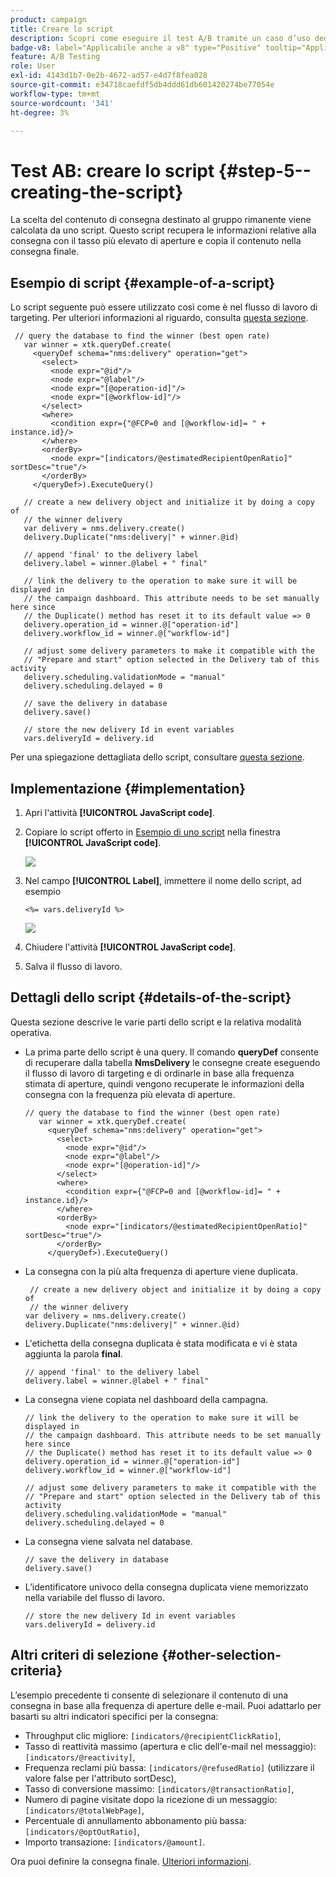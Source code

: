 ```yaml
---
product: campaign
title: Creare lo script
description: Scopri come eseguire il test A/B tramite un caso d’uso dedicato
badge-v8: label="Applicabile anche a v8" type="Positive" tooltip="Applicabile anche a Campaign v8"
feature: A/B Testing
role: User
exl-id: 4143d1b7-0e2b-4672-ad57-e4d7f8fea028
source-git-commit: e34718caefdf5db4ddd61db601420274be77054e
workflow-type: tm+mt
source-wordcount: '341'
ht-degree: 3%

---
```


# Test AB: creare lo script {#step-5--creating-the-script}


La scelta del contenuto di consegna destinato al gruppo rimanente viene calcolata da uno script. Questo script recupera le informazioni relative alla consegna con il tasso più elevato di aperture e copia il contenuto nella consegna finale.

## Esempio di script {#example-of-a-script}

Lo script seguente può essere utilizzato così come è nel flusso di lavoro di targeting. Per ulteriori informazioni al riguardo, consulta [questa sezione](#implementation).

```
 // query the database to find the winner (best open rate)
   var winner = xtk.queryDef.create(
     <queryDef schema="nms:delivery" operation="get">
       <select>
         <node expr="@id"/>
         <node expr="@label"/>
         <node expr="[@operation-id]"/>
         <node expr="[@workflow-id]"/>
       </select>
       <where>
         <condition expr={"@FCP=0 and [@workflow-id]= " + instance.id}/>
       </where>
       <orderBy>
         <node expr="[indicators/@estimatedRecipientOpenRatio]" sortDesc="true"/>
       </orderBy>
     </queryDef>).ExecuteQuery()
   
   // create a new delivery object and initialize it by doing a copy of
   // the winner delivery
   var delivery = nms.delivery.create()
   delivery.Duplicate("nms:delivery|" + winner.@id)

   // append 'final' to the delivery label
   delivery.label = winner.@label + " final"

   // link the delivery to the operation to make sure it will be displayed in
   // the campaign dashboard. This attribute needs to be set manually here since 
   // the Duplicate() method has reset it to its default value => 0
   delivery.operation_id = winner.@["operation-id"]
   delivery.workflow_id = winner.@["workflow-id"]

   // adjust some delivery parameters to make it compatible with the 
   // "Prepare and start" option selected in the Delivery tab of this activity
   delivery.scheduling.validationMode = "manual"
   delivery.scheduling.delayed = 0
 
   // save the delivery in database
   delivery.save()
 
   // store the new delivery Id in event variables
   vars.deliveryId = delivery.id
```

Per una spiegazione dettagliata dello script, consultare [questa sezione](#details-of-the-script).

## Implementazione {#implementation}

1. Apri l&#39;attività **[!UICONTROL JavaScript code]**.
1. Copiare lo script offerto in [Esempio di uno script](#example-of-a-script) nella finestra **[!UICONTROL JavaScript code]**.

   ![](assets/use_case_abtesting_configscript_002.png)

1. Nel campo **[!UICONTROL Label]**, immettere il nome dello script, ad esempio

   ```
   <%= vars.deliveryId %>
   ```

   ![](assets/use_case_abtesting_configscript_003.png)

1. Chiudere l&#39;attività **[!UICONTROL JavaScript code]**.
1. Salva il flusso di lavoro.

## Dettagli dello script {#details-of-the-script}

Questa sezione descrive le varie parti dello script e la relativa modalità operativa.

* La prima parte dello script è una query. Il comando **queryDef** consente di recuperare dalla tabella **NmsDelivery** le consegne create eseguendo il flusso di lavoro di targeting e di ordinarle in base alla frequenza stimata di aperture, quindi vengono recuperate le informazioni della consegna con la frequenza più elevata di aperture.

  ```
  // query the database to find the winner (best open rate)
     var winner = xtk.queryDef.create(
       <queryDef schema="nms:delivery" operation="get">
         <select>
           <node expr="@id"/>
           <node expr="@label"/>
           <node expr="[@operation-id]"/>
         </select>
         <where>
           <condition expr={"@FCP=0 and [@workflow-id]= " + instance.id}/>
         </where>
         <orderBy>
           <node expr="[indicators/@estimatedRecipientOpenRatio]" sortDesc="true"/>
         </orderBy>
       </queryDef>).ExecuteQuery()
  ```

* La consegna con la più alta frequenza di aperture viene duplicata.

  ```
   // create a new delivery object and initialize it by doing a copy of
   // the winner delivery
  var delivery = nms.delivery.create()
  delivery.Duplicate("nms:delivery|" + winner.@id)
  ```

* L&#39;etichetta della consegna duplicata è stata modificata e vi è stata aggiunta la parola **final**.

  ```
  // append 'final' to the delivery label
  delivery.label = winner.@label + " final"
  ```

* La consegna viene copiata nel dashboard della campagna.

  ```
  // link the delivery to the operation to make sure it will be displayed in
  // the campaign dashboard. This attribute needs to be set manually here since 
  // the Duplicate() method has reset it to its default value => 0
  delivery.operation_id = winner.@["operation-id"]
  delivery.workflow_id = winner.@["workflow-id"]
  ```

  ```
  // adjust some delivery parameters to make it compatible with the 
  // "Prepare and start" option selected in the Delivery tab of this activity
  delivery.scheduling.validationMode = "manual"
  delivery.scheduling.delayed = 0
  ```

* La consegna viene salvata nel database.

  ```
  // save the delivery in database
  delivery.save()
  ```

* L’identificatore univoco della consegna duplicata viene memorizzato nella variabile del flusso di lavoro.

  ```
  // store the new delivery Id in event variables
  vars.deliveryId = delivery.id
  ```

## Altri criteri di selezione {#other-selection-criteria}

L’esempio precedente ti consente di selezionare il contenuto di una consegna in base alla frequenza di aperture delle e-mail. Puoi adattarlo per basarti su altri indicatori specifici per la consegna:

* Throughput clic migliore: `[indicators/@recipientClickRatio]`,
* Tasso di reattività massimo (apertura e clic dell&#39;e-mail nel messaggio): `[indicators/@reactivity]`,
* Frequenza reclami più bassa: `[indicators/@refusedRatio]` (utilizzare il valore false per l&#39;attributo sortDesc),
* Tasso di conversione massimo: `[indicators/@transactionRatio]`,
* Numero di pagine visitate dopo la ricezione di un messaggio: `[indicators/@totalWebPage]`,
* Percentuale di annullamento abbonamento più bassa: `[indicators/@optOutRatio]`,
* Importo transazione: `[indicators/@amount]`.

Ora puoi definire la consegna finale. [Ulteriori informazioni](a-b-testing-uc-final-delivery.md).
